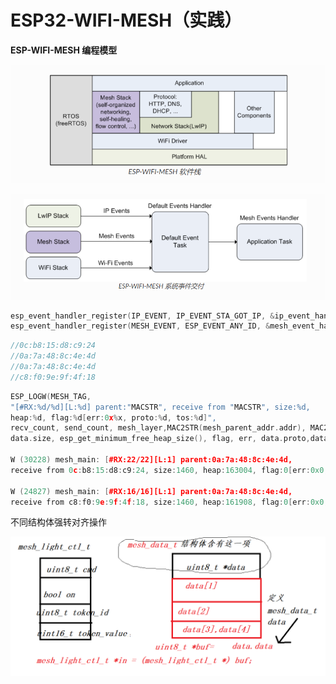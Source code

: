 # ESP32-WIFI-MESH（实践）

****ESP-WIFI-MESH 编程模型****

![Untitled](ESP32-WIFI-MESH%EF%BC%88%E5%AE%9E%E8%B7%B5%EF%BC%89%20f77806032d124ea4b946b483f4246f9f/Untitled.png)

![Untitled](ESP32-WIFI-MESH%EF%BC%88%E5%AE%9E%E8%B7%B5%EF%BC%89%20f77806032d124ea4b946b483f4246f9f/Untitled%201.png)

```cpp
esp_event_handler_register(IP_EVENT, IP_EVENT_STA_GOT_IP, &ip_event_handler, NULL);
esp_event_handler_register(MESH_EVENT, ESP_EVENT_ANY_ID, &mesh_event_handler, NULL);

```

```c
//0c:b8:15:d8:c9:24
//0a:7a:48:8c:4e:4d
//0a:7a:48:8c:4e:4d
//c8:f0:9e:9f:4f:18
```

```cpp
ESP_LOGW(MESH_TAG,
"[#RX:%d/%d][L:%d] parent:"MACSTR", receive from "MACSTR", size:%d,
heap:%d, flag:%d[err:0x%x, proto:%d, tos:%d]",
recv_count, send_count, mesh_layer,MAC2STR(mesh_parent_addr.addr), MAC2STR(from.addr),
data.size, esp_get_minimum_free_heap_size(), flag, err, data.proto,data.tos);

W (30228) mesh_main: [#RX:22/22][L:1] parent:0a:7a:48:8c:4e:4d, 
receive from 0c:b8:15:d8:c9:24, size:1460, heap:163004, flag:0[err:0x0, proto:0, tos:0]

W (24827) mesh_main: [#RX:16/16][L:1] parent:0a:7a:48:8c:4e:4d, 
receive from c8:f0:9e:9f:4f:18, size:1460, heap:161908, flag:0[err:0x0, proto:0, tos:0]
```

不同结构体强转对齐操作

![Untitled](ESP32-WIFI-MESH%EF%BC%88%E5%AE%9E%E8%B7%B5%EF%BC%89%20f77806032d124ea4b946b483f4246f9f/Untitled%202.png)